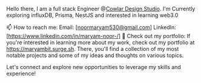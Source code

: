 Hello there, I am a full stack Engineer @[Cowlar Design Studio](https://cowlardesignstudio.com/). I'm Currently exploring influxDB, Prisma, NestJS and interested in learning web3.0

📫 How to reach me:
Email: [noormaryam530@gmail.com]
LinkedIn: [https://www.linkedin.com/in/maryam-noor-/]
🚀 Check out my portfolio:
If you're interested in learning more about my work, check out my portfolio at https://maryambit.surge.sh. There, you'll find a collection of my most notable projects and some of my ideas and thoughts on various topics.

Let's connect and explore new opportunities to leverage my skills and experience!

